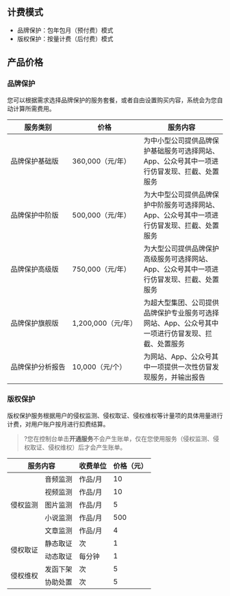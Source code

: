 ## 计费模式

- 品牌保护：包年包月（预付费）模式
- 版权保护：按量计费（后付费）模式



## 产品价格
### 品牌保护
您可以根据需求选择品牌保护的服务套餐，或者自由设置购买内容，系统会为您自动计算所需费用。


| 服务类别         | 价格             | 服务内容                                                     |
| ---------------- | ---------------- | ------------------------------------------------------------ |
| 品牌保护基础版   | 360,000（元/年）  | 为中小型公司提供品牌保护基础服务可选择网站、App、公众号其中一项进行仿冒发现、拦截、处置服务 |
| 品牌保护中阶版   | 500,000（元/年）  | 为大中型公司提供品牌保护中阶服务可选择网站、App、公众号其中一项进行仿冒发现、拦截、处置服务 |
| 品牌保护高级版   | 750,000（元/年）  | 为大型公司提供品牌保护高级服务可选择网站、App、公众号其中一项进行仿冒发现、拦截、处置服务 |
| 品牌保护旗舰版   | <nobr>1,200,000（元/年）</nobr> | 为超大型集团、公司提供品牌保护专业服务可选择网站、App、公众号其中一项进行仿冒发现、拦截、处置服务 |
| <nobr>品牌保护分析报告</nobr> | 10,000（元/个）   | 为网站、App、公众号其中一项提供一次性仿冒发现服务，并输出报告 |

### 版权保护
版权保护服务根据用户的侵权监测、侵权取证、侵权维权等计量项的具体用量进行计费，对用户账户按月进行扣费结算。
>?您在控制台单击**开通服务**不会产生账单，仅在您使用服务（侵权监测、侵权取证、侵权维权）后才会产生账单。


<table>
<thead>
<tr>
<th colspan="2">服务内容</th>
<th>收费单位</th>
<th>价格（元）</th>
</tr>
</thead>
<tbody><tr>
<td rowspan="5">侵权监测</td>
<td>音频监测</td>
<td>作品/月</td>
<td>10</td>
</tr>
<tr>
<td>视频监测</td>
<td>作品/月</td>
<td>10</td>
</tr>
<tr>
<td>图片监测</td>
<td>作品/月</td>
<td>5</td>
</tr>
<tr>
<td>小说监测</td>
<td>作品/月</td>
<td>500</td>
</tr>
<tr>
<td>文章监测</td>
<td>作品/月</td>
<td>4</td>
</tr>
<tr>
<td rowspan="2">侵权取证</td>
<td>静态取证</td>
<td>次</td>
<td>1</td>
</tr>
<tr>
<td>动态取证</td>
<td>每分钟</td>
<td>1</td>
</tr>
<tr>
<td rowspan="2">侵权维权</td>
<td>发函下架</td>
<td>次</td>
<td>5</td>
</tr>
<tr>
<td>协助处置</td>
<td>次</td>
<td>5</td>
</tr>
</tbody></table>
